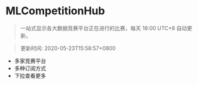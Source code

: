 # MLCompetitionHub

> 一站式显示各大数据竞赛平台正在进行的比赛，每天 16:00 UTC+8 自动更新。
  
> 更新时间: 2020-05-23T15:58:57+0800 

* 多家竞赛平台
* 多种订阅方式
* 下拉查看更多